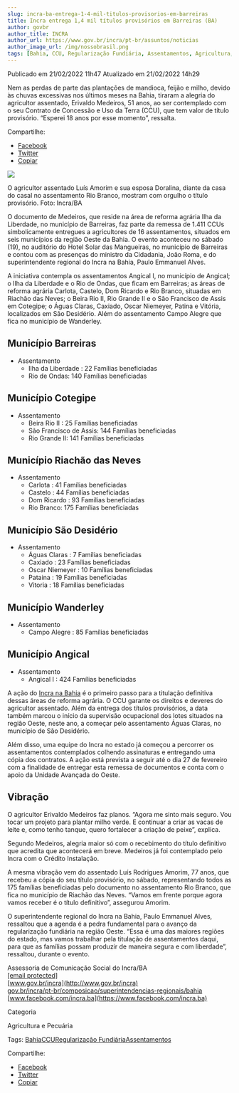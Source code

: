 ```yaml
---
slug: incra-ba-entrega-1-4-mil-titulos-provisorios-em-barreiras
title: Incra entrega 1,4 mil títulos provisórios em Barreiras (BA)
author: govbr
author_title: INCRA 
author_url: https://www.gov.br/incra/pt-br/assuntos/noticias
author_image_url: /img/nossobrasil.png
tags: [Bahia, CCU, Regularização Fundiária, Assentamentos, Agricultura, Pecuária]
---
```


Publicado em 21/02/2022 11h47 Atualizado em 21/02/2022 14h29

Nem as perdas de parte das plantações de mandioca, feijão e milho, devido às chuvas excessivas nos últimos meses na Bahia, tiraram a alegria do agricultor assentado, Erivaldo Medeiros, 51 anos, ao ser contemplado com o seu Contrato de Concessão e Uso da Terra (CCU), que tem valor de título provisório. “Esperei 18 anos por esse momento”, ressalta.


<!--` `truncate` `-->

Compartilhe: 
*   [Facebook](https://www.facebook.com/sharer.php?u=https://www.gov.br/incra/pt-br/assuntos/noticias/incra-ba-entrega-1-4-mil-titulos-provisorios-em-barreiras)
*    [Twitter](https://twitter.com/share?text=Incra%20entrega%201%2C4%20mil%20t%C3%ADtulos%20provis%C3%B3rios%20em%20Barreiras%20%28BA%29&url=https://www.gov.br/incra/resolveuid/e88147fc83454da1bfe10180697521be)
*   [Copiar](https://www.gov.br/incra/pt-br/assuntos/noticias/incra-ba-entrega-1-4-mil-titulos-provisorios-em-barreiras)

![ ](https://www.gov.br/incra/pt-br/assuntos/noticias/incra-ba-entrega-1-4-mil-titulos-provisorios-em-barreiras/ba_ccu_210222.jfif/@@images/2e9d6ad4-7256-4d76-b3ac-0f3e5e897798.jpeg)

O agricultor assentado Luís Amorim e sua esposa Doralina, diante da casa do casal no assentamento Rio Branco, mostram com orgulho o título provisório. Foto: Incra/BA

O documento de Medeiros, que reside na área de reforma agrária Ilha da Liberdade, no município de Barreiras, faz parte da remessa de 1.411 CCUs simbolicamente entregues a agricultores de 16 assentamentos, situados em seis municípios da região Oeste da Bahia. O evento aconteceu no sábado (19), no auditório do Hotel Solar das Mangueiras, no município de Barreiras e contou com as presenças do ministro da Cidadania, João Roma, e do superintendente regional do Incra na Bahia, Paulo Emmanuel Alves.

A iniciativa contempla os assentamentos Angical I, no município de Angical; o Ilha da Liberdade e o Rio de Ondas, que ficam em Barreiras; as áreas de reforma agrária Carlota, Castelo, Dom Ricardo e Rio Branco, situadas em Riachão das Neves; o Beira Rio II, Rio Grande II e o São Francisco de Assis em Cotegipe; o Águas Claras, Caxiado, Oscar Niemeyer, Patina e Vitória, localizados em São Desidério. Além do assentamento Campo Alegre que fica no município de Wanderley.

## Município Barreiras

 - Assentamento
   - Ilha da Liberdade : 22 Famílias beneficiadas
   - Rio de Ondas: 140 Famílias beneficiadas

## Município Cotegipe

 - Assentamento
   - Beira Rio II : 25 Famílias beneficiadas
   - São Francisco de Assis: 144 Famílias beneficiadas
   - Rio Grande II: 141 Famílias beneficiadas

## Município Riachão das Neves

 - Assentamento
   - Carlota : 41 Famílias beneficiadas
   - Castelo  : 44 Famílias beneficiadas
   - Dom Ricardo  : 93 Famílias beneficiadas
   - Rio Branco: 175 Famílias beneficiadas

## Município São Desidério

 - Assentamento
   - Águas Claras : 7 Famílias beneficiadas
   - Caxiado : 23 Famílias beneficiadas
   - Oscar Niemeyer : 10 Famílias beneficiadas
   - Pataina : 19 Famílias beneficiadas
   - Vitoria : 18 Famílias beneficiadas


## Município Wanderley

 - Assentamento
   - Campo Alegre : 85 Famílias beneficiadas 


## Município Angical

 - Assentamento
   - Angical I : 424 Famílias beneficiadas

A ação do [Incra na Bahia](https://www.gov.br/incra/pt-br/composicao/superintendencias-regionais/bahia) é o primeiro passo para a titulação definitiva dessas áreas de reforma agrária. O CCU garante os direitos e deveres do agricultor assentado. Além da entrega dos títulos provisórios, a data também marcou o início da supervisão ocupacional dos lotes situados na região Oeste, neste ano, a começar pelo assentamento Águas Claras, no município de São Desidério.

Além disso, uma equipe do Incra no estado já começou a percorrer os assentamentos contemplados colhendo assinaturas e entregando uma cópia dos contratos. A ação está prevista a seguir até o dia 27 de fevereiro com a finalidade de entregar esta remessa de documentos e conta com o apoio da Unidade Avançada do Oeste.

## Vibração

O agricultor Erivaldo Medeiros faz planos. “Agora me sinto mais seguro. Vou tocar um projeto para plantar milho verde. E continuar a criar as vacas de leite e, como tenho tanque, quero fortalecer a criação de peixe”, explica.

Segundo Medeiros, alegria maior só com o recebimento do título definitivo que acredita que acontecerá em breve. Medeiros já foi contemplado pelo Incra com o Crédito Instalação.

A mesma vibração vem do assentado Luís Rodrigues Amorim, 77 anos, que recebeu a cópia do seu título provisório, no sábado, representando todos as 175 famílias beneficiadas pelo documento no assentamento Rio Branco, que fica no município de Riachão das Neves. “Vamos em frente porque agora vamos receber é o título definitivo”, assegurou Amorim.

O superintendente regional do Incra na Bahia, Paulo Emmanuel Alves, ressaltou que a agenda é a pedra fundamental para o avanço da regularização fundiária na região Oeste. “Essa é uma das maiores regiões do estado, mas vamos trabalhar pela titulação de assentamentos daqui, para que as famílias possam produzir de maneira segura e com liberdade”, ressaltou, durante o evento.

Assessoria de Comunicação Social do Incra/BA  
[\[email protected\]](/cdn-cgi/l/email-protection)  
[www.gov.br/incra](http://www.gov.br/incra)  
[gov.br/incra/pt-br/composicao/superintendencias-regionais/bahia](http://gov.br/incra/pt-br/composicao/superintendencias-regionais/bahia)  
[www.facebook.com/incra.ba](https://www.facebook.com/incra.ba)

Categoria

Agricultura e Pecuária

Tags: [Bahia](https://www.gov.br/incra/pt-br/@@search?Subject%3Alist=Bahia)[CCU](https://www.gov.br/incra/pt-br/@@search?Subject%3Alist=CCU)[Regularização Fundiária](https://www.gov.br/incra/pt-br/@@search?Subject%3Alist=Regulariza%C3%A7%C3%A3o%20Fundi%C3%A1ria)[Assentamentos](https://www.gov.br/incra/pt-br/@@search?Subject%3Alist=Assentamentos)

Compartilhe: 
*   [Facebook](https://www.facebook.com/sharer.php?u=https://www.gov.br/incra/pt-br/assuntos/noticias/incra-ba-entrega-1-4-mil-titulos-provisorios-em-barreiras)
*    [Twitter](https://twitter.com/share?text=Incra%20entrega%201%2C4%20mil%20t%C3%ADtulos%20provis%C3%B3rios%20em%20Barreiras%20%28BA%29&url=https://www.gov.br/incra/resolveuid/e88147fc83454da1bfe10180697521be)
*   [Copiar](https://www.gov.br/incra/pt-br/assuntos/noticias/incra-ba-entrega-1-4-mil-titulos-provisorios-em-barreiras)

